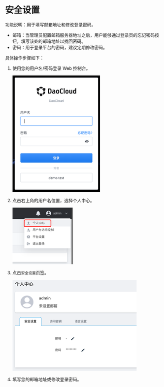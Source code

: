 # 安全设置

功能说明：用于填写邮箱地址和修改登录密码。

- 邮箱：当管理员配置邮箱服务器地址之后，用户能够通过登录页的忘记密码按钮，填写该处的邮箱地址以找回密码。
- 密码：用于登录平台的密码，建议定期修改密码。

具体操作步骤如下：

1. 使用您的用户名/密码登录 Web 控制台。

    <img src="../../images/lang00.png" style="zoom: 75%;" />

2. 点击右上角的用户名位置，选择个人中心。

    <img src="../../images/lang01.png" style="zoom: 75%;" />

3. 点击`安全设置`页签。

    <img src="../../images/security01.png" style="zoom: 75%;" />

4. 填写您的邮箱地址或修改登录密码。

